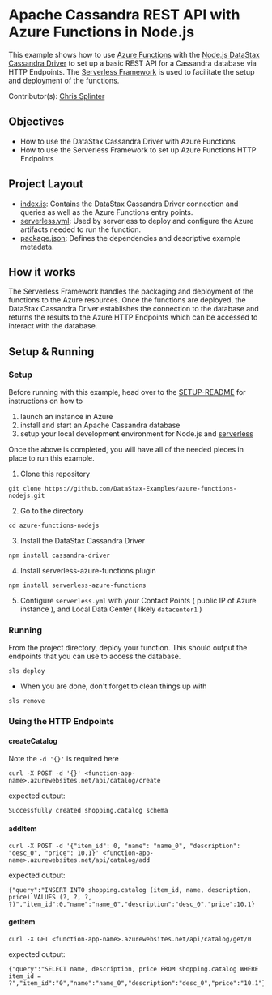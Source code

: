<h1><a class="anchor" aria-hidden="true" id="apache-cassandra-rest-api-with-azure-functions-in-node-js"> </a>Apache Cassandra REST API with Azure Functions in Node.js</h1>
<p>This example shows how to use <a href="https://azure.microsoft.com/en-us/services/functions/" target="_blank">Azure Functions</a> with the <a href="https://docs.datastax.com/en/developer/nodejs-driver/latest">Node.js DataStax Cassandra Driver</a> to set up a basic REST API for a Cassandra database via HTTP Endpoints. The <a href="https://serverless.com/">Serverless Framework</a> is used to facilitate the setup and deployment of the functions.</p>
<p>Contributor(s): <a href="https://github.com/csplinter" target="_blank">Chris Splinter</a></p>
<h2><a class="anchor" aria-hidden="true" id="objectives"> </a>Objectives</h2>
<ul>
<li>How to use the DataStax Cassandra Driver with Azure Functions</li>
<li>How to use the Serverless Framework to set up Azure Functions HTTP Endpoints</li>
</ul>
<h2><a class="anchor" aria-hidden="true" id="project-layout"> </a>Project Layout</h2>
<ul>
<li><a href="index.js" target="_blank">index.js</a>: Contains the DataStax Cassandra Driver connection and queries as well as the Azure Functions entry points.</li>
<li><a href="serverless.yml" target="_blank">serverless.yml</a>: Used by serverless to deploy and configure the Azure artifacts needed to run the function.</li>
<li><a href="package.json" target="_blank">package.json</a>: Defines the dependencies and descriptive example metadata.</li>
</ul>
<h2><a class="anchor" aria-hidden="true" id="how-it-works"> </a>How it works</h2>
<p>The Serverless Framework handles the packaging and deployment of the functions to the Azure resources. Once the functions are deployed, the DataStax Cassandra Driver establishes the connection to the database and returns the results to the Azure HTTP Endpoints which can be accessed to interact with the database.</p>
<h2><a class="anchor" aria-hidden="true" id="setup-running"> </a>Setup &amp; Running</h2>
<h3><a class="anchor" aria-hidden="true" id="setup"> </a>Setup</h3>
<p>Before running with this example, head over to the <a href="SETUP-README.md" target="_blank">SETUP-README</a> for instructions on how to</p>
<ol>
<li>launch an instance in Azure</li>
<li>install and start an Apache Cassandra database</li>
<li>setup your local development environment for Node.js and <a href="https://serverless.com" target="_blank">serverless</a></li>
</ol>
<p>Once the above is completed, you will have all of the needed pieces in place to run this example.</p>
<ol>
<li>Clone this repository</li>
</ol>
<pre><code>git clone https://github.com/DataStax-Examples/azure-functions-nodejs.git
</code></pre>
<ol start="2">
<li>Go to the directory</li>
</ol>
<pre><code>cd azure-functions-nodejs
</code></pre>
<ol start="3">
<li>Install the DataStax Cassandra Driver</li>
</ol>
<pre><code>npm install cassandra-driver
</code></pre>
<ol start="4">
<li>Install serverless-azure-functions plugin</li>
</ol>
<pre><code>npm install serverless-azure-functions
</code></pre>
<ol start="5">
<li>Configure <code>serverless.yml</code> with your Contact Points ( public IP of Azure instance ), and Local Data Center ( likely <code>datacenter1</code> )</li>
</ol>
<h3><a class="anchor" aria-hidden="true" id="running"> </a>Running</h3>
<p>From the project directory, deploy your function. This should output the endpoints that you can use to access the database.</p>
<pre><code>sls deploy
</code></pre>
<ul>
<li>When you are done, don't forget to clean things up with</li>
</ul>
<pre><code>sls remove
</code></pre>
<h3><a class="anchor" aria-hidden="true" id="using-the-http-endpoints"> </a>Using the HTTP Endpoints</h3>
<h4><a class="anchor" aria-hidden="true" id="createcatalog"> </a>createCatalog</h4>
<p>Note the <code>-d '{}'</code> is required here</p>
<pre><code>curl -X POST -d '{}' &lt;function-app-name&gt;.azurewebsites.net/api/catalog/create
</code></pre>
<p>expected output:</p>
<pre><code>Successfully created shopping.catalog schema
</code></pre>
<h4><a class="anchor" aria-hidden="true" id="additem"> </a>addItem</h4>
<pre><code>curl -X POST -d '{&quot;item_id&quot;: 0, &quot;name&quot;: &quot;name_0&quot;, &quot;description&quot;: &quot;desc_0&quot;, &quot;price&quot;: 10.1}' &lt;function-app-name&gt;.azurewebsites.net/api/catalog/add
</code></pre>
<p>expected output:</p>
<pre><code>{&quot;query&quot;:&quot;INSERT INTO shopping.catalog (item_id, name, description, price) VALUES (?, ?, ?, ?)&quot;,&quot;item_id&quot;:0,&quot;name&quot;:&quot;name_0&quot;,&quot;description&quot;:&quot;desc_0&quot;,&quot;price&quot;:10.1}
</code></pre>
<h4><a class="anchor" aria-hidden="true" id="getitem"> </a>getItem</h4>
<pre><code>curl -X GET &lt;function-app-name&gt;.azurewebsites.net/api/catalog/get/0
</code></pre>
<p>expected output:</p>
<pre><code>{&quot;query&quot;:&quot;SELECT name, description, price FROM shopping.catalog WHERE item_id = ?&quot;,&quot;item_id&quot;:&quot;0&quot;,&quot;name&quot;:&quot;name_0&quot;,&quot;description&quot;:&quot;desc_0&quot;,&quot;price&quot;:&quot;10.1&quot;}
</code></pre>
